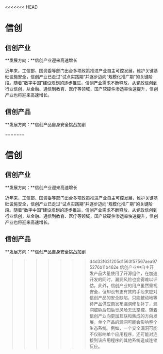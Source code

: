 <<<<<<< HEAD
# 信创

## 信创产业

**发展方向：**信创产业迎来高速增长

​		近年来，工信部、国资委等部门出台多项政策推进产业自主可控发展，维护关键基础设施安全，信创产业已走过“试点实践期”并逐步迈向“规模化推广期”的关键阶段。随着“数字中国”建设规划的逐步推进，信创产业需求不断释放，从党政信创到行业信创，从金融、通信到教育、医疗等领域，国产软硬件渗透率快速提升，信创产业也将迎来高速增长。



## 信创产品

**发展方向：**信创产品自身安全挑战加剧

=======
# 信创

## 信创产业

**发展方向：**信创产业迎来高速增长

​		近年来，工信部、国资委等部门出台多项政策推进产业自主可控发展，维护关键基础设施安全，信创产业已走过“试点实践期”并逐步迈向“规模化推广期”的关键阶段。随着“数字中国”建设规划的逐步推进，信创产业需求不断释放，从党政信创到行业信创，从金融、通信到教育、医疗等领域，国产软硬件渗透率快速提升，信创产业也将迎来高速增长。



## 信创产品

**发展方向：**信创产品自身安全挑战加剧

>>>>>>> d4d33f631205d1563f57567aea975276b11b482e
​		信创产业中自主开发产品大量使用了开源组件，在加速开发的同时，漏洞风险也变得难以评估。此外，信创产业的用户虽然重视安全，但却没有更有效的手段来应对信创产品的安全缺陷，只能被动地等待产品供应商发布漏洞修复补丁，漏洞威胁后知后觉风险无法掌控。随着信创产业向更加互联和集成的方向发展，单个产品的漏洞可能会影响整个生态系统。例如，一个安全漏洞可能不仅影响单个应用程序，还可能对连接到该应用程序的其他系统造成连锁反应。